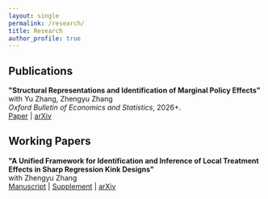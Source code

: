```yaml
---
layout: single
permalink: /research/
title: Research
author_profile: true
---
```

  
## Publications

**"Structural Representations and Identification of Marginal Policy Effects"** <br>
with Yu Zhang, Zhengyu Zhang <br>
_Oxford Bulletin of Economics and Statistics_, 2026+. <br>
[Paper](https://onlinelibrary.wiley.com/doi/10.1111/obes.70015) | [arXiv](https://arxiv.org/abs/2506.11694)


## Working Papers

**"A Unified Framework for Identification and Inference of Local Treatment Effects in Sharp Regression Kink Designs"** <br>
with Zhengyu Zhang <br>
[Manuscript](/teSRKD.pdf) | [Supplement](/teSRKD_sp.pdf) | [arXiv](https://arxiv.org/abs/2506.11663)

